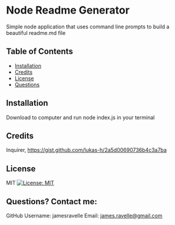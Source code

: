 # Node Readme Generator 
Simple node application that uses command line prompts to build a beautiful readme.md file 

## Table of Contents
* [Installation](#installation) 
* [Credits](#credits) 
* [License](#license) 
* [Questions](#questions) 

## Installation
Download to computer and run node index.js in your terminal

## Credits
Inquirer, https://gist.github.com/lukas-h/2a5d00690736b4c3a7ba

## License
MIT
[![License: MIT](https://img.shields.io/badge/License-MIT-yellow.svg)](https://opensource.org/licenses/MIT)

## Questions? Contact me:
GitHub Username: jamesravelle
Email: james.ravelle@gmail.com
